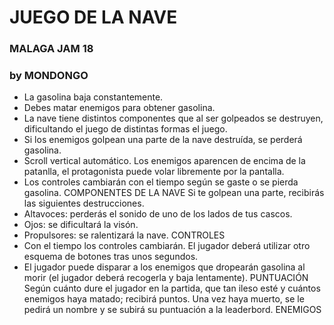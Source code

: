 # JUEGO DE LA NAVE
### MALAGA JAM 18
### by MONDONGO


- La gasolina baja constantemente.
- Debes matar enemigos para obtener gasolina.
- La nave tiene distintos componentes que al ser golpeados se destruyen, dificultando el juego de distintas formas el juego.
- Si los enemigos golpean una parte de la nave destruída, se perderá gasolina.
- Scroll vertical automático. Los enemigos aparencen de encima de la patanlla, el protagonista puede volar libremente por la pantalla.
- Los controles cambiarán con el tiempo según se gaste o se pierda gasolina.
COMPONENTES DE LA NAVE
Si te golpean una parte, recibirás las siguientes destrucciones. 
- Altavoces: perderás el sonido de uno de los lados de tus cascos.
- Ojos: se dificultará la visón.
- Propulsores: se ralentizará la nave.
CONTROLES
- Con el tiempo los controles cambiarán. El jugador deberá utilizar otro esquema de botones tras unos segundos.
- El jugador puede disparar a los enemigos que dropearán gasolina al morir (el jugador deberá recogerla y baja lentamente).
PUNTUACIÓN
Según cuánto dure el jugador en la partida, que tan ileso esté y cuántos enemigos haya matado; recibirá puntos. Una vez haya muerto, se le pedirá un nombre y se subirá su puntuación a la leaderbord.
ENEMIGOS

